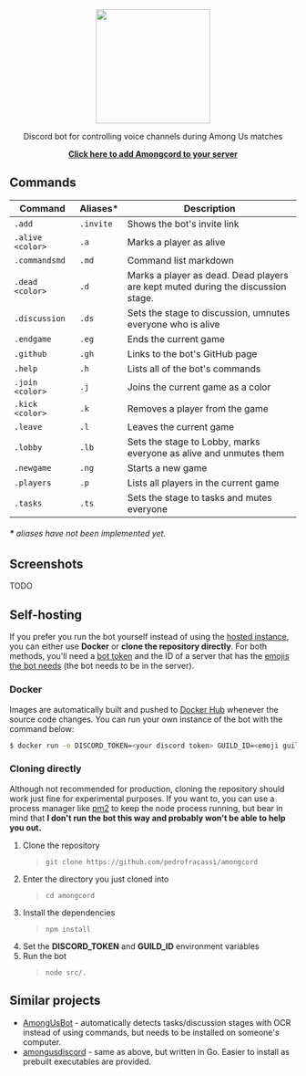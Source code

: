 <div align="center">
  <img height="200" src="https://svgshare.com/i/PXE.svg">
  <p>Discord bot for controlling voice channels during Among Us matches</p>
  <a href="https://amongcord.pedrofracassi.me/add"><b>Click here to add Amongcord to your server</b></a>
</div>

## Commands

| Command | Aliases* | Description |
|-|-|-|
| `.add` | `.invite` | Shows the bot's invite link |
| `.alive <color>` | `.a` | Marks a player as alive |
| `.commandsmd` | `.md` | Command list markdown |
| `.dead <color>` | `.d` |  Marks a player as dead. Dead players are kept muted during the discussion stage. |
| `.discussion` | `.ds` | Sets the stage to discussion, umnutes everyone who is alive |
| `.endgame` | `.eg` | Ends the current game |
| `.github` | `.gh` | Links to the bot's GitHub page |
| `.help` | `.h` | Lists all of the bot's commands |
| `.join <color>` | `.j` | Joins the current game as a color |
| `.kick <color>` | `.k` | Removes a player from the game |
| `.leave` | `.l` | Leaves the current game |
| `.lobby` | `.lb` | Sets the stage to Lobby, marks everyone as alive and unmutes them |
| `.newgame` | `.ng` | Starts a new game |
| `.players` | `.p` | Lists all players in the current game |
| `.tasks` | `.ts` | Sets the stage to tasks and mutes everyone |

###### **\*** aliases have not been implemented yet.

## Screenshots

TODO

## Self-hosting

If you prefer you run the bot yourself instead of using the [hosted instance](https://amongcord.pedrofracassi.me/add), you can either use **Docker** or **clone the repository directly**. For both methods, you'll need a  [bot token](https://github.com/reactiflux/discord-irc/wiki/Creating-a-discord-bot-&-getting-a-token) and the ID of a server that has the [emojis the bot needs](https://github.com/pedrofracassi/amongcord/tree/master/emojis) (the bot needs to be in the server).

### Docker

Images are automatically built and pushed to [Docker Hub](https://hub.docker.com/r/pedrofracassi/amongcord) whenever the source code changes. You can run your own instance of the bot with the command below:

```bash
$ docker run -e DISCORD_TOKEN=<your discord token> GUILD_ID=<emoji guild id> -d pedrofracassi/amongcord
```

### Cloning directly

Although not recommended for production, cloning the repository should work just fine for experimental purposes. If you want to, you can use a process manager like [pm2](https://pm2.keymetrics.io/) to keep the node process running, but bear in mind that **I don't run the bot this way and probably won't be able to help you out.**

1. Clone the repository
   > `git clone https://github.com/pedrofracassi/amongcord`
2. Enter the directory you just cloned into
   > `cd amongcord`
3. Install the dependencies
   > `npm install`
4. Set the **DISCORD_TOKEN** and **GUILD_ID** environment variables
5. Run the bot
   > `node src/.`

## Similar projects

- [AmongUsBot](https://github.com/alpharaoh/AmongUsBot) - automatically detects tasks/discussion stages with OCR instead of using commands, but needs to be installed on someone's computer.
- [amongusdiscord](https://github.com/denverquane/amongusdiscord) - same as above, but written in Go. Easier to install as prebuilt executables are provided.